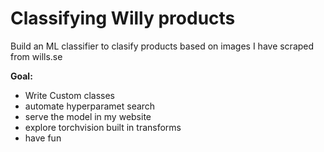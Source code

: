 # Classifying Willy products

Build an ML classifier to clasify products based on images I have scraped from wills.se

**Goal:**

- Write Custom classes
- automate hyperparamet search
- serve the model in my website
- explore torchvision built in transforms
- have fun
